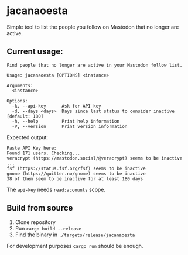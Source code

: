 jacanaoesta
===========

Simple tool to list the people you follow on Mastodon that no longer are active.

## Current usage:

```
Find people that no longer are active in your Mastodon follow list.

Usage: jacanaoesta [OPTIONS] <instance>

Arguments:
  <instance>

Options:
  -k, --api-key      Ask for API key
  -d, --days <days>  Days since last status to consider inactive [default: 180]
  -h, --help         Print help information
  -V, --version      Print version information
```

Expected output:

```
Paste API Key here:
Found 171 users. Checking...
veracrypt (https://mastodon.social/@veracrypt) seems to be inactive
...
fsf (https://status.fsf.org/fsf) seems to be inactive
gnome (https://quitter.no/gnome) seems to be inactive
38 of them seem to be inactive for at least 180 days
```

The `api-key` needs `read:accounts` scope.

## Build from source

1. Clone repository
2. Run `cargo build --release`
3. Find the binary in `./targets/release/jacanaoesta`

For development purposes `cargo run` should be enough.
